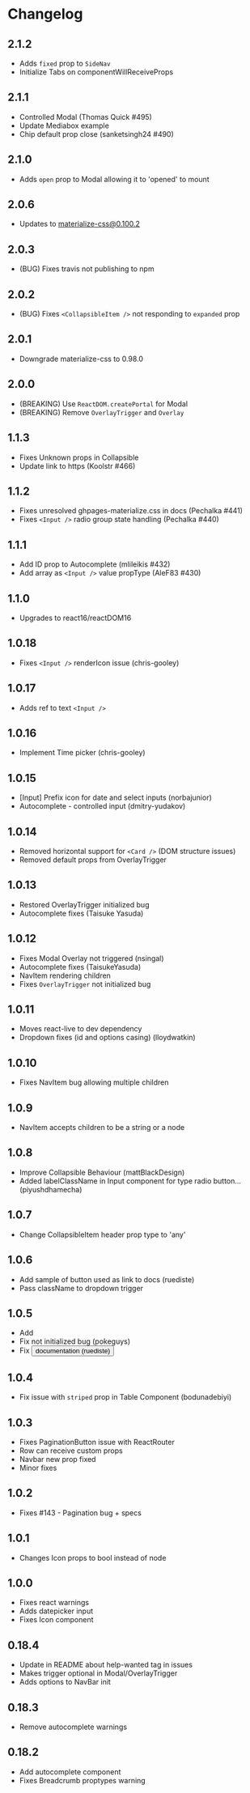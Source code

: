 # Changelog

## 2.1.2

- Adds `fixed` prop to `SideNav`
- Initialize Tabs on componentWillReceiveProps

## 2.1.1

- Controlled Modal (Thomas Quick #495)
- Update Mediabox example
- Chip default prop close (sanketsingh24 #490)

## 2.1.0

- Adds `open` prop to Modal allowing it to 'opened' to mount

## 2.0.6

- Updates to materialize-css@0.100.2

## 2.0.3

- (BUG) Fixes travis not publishing to npm

## 2.0.2

- (BUG) Fixes `<CollapsibleItem />` not responding to `expanded` prop

## 2.0.1

- Downgrade materialize-css to 0.98.0

## 2.0.0

- (BREAKING) Use `ReactDOM.createPortal` for Modal
- (BREAKING) Remove `OverlayTrigger` and `Overlay`

## 1.1.3

- Fixes Unknown props in Collapsible
- Update link to https (Koolstr #466)

## 1.1.2

- Fixes unresolved ghpages-materialize.css in docs (Pechalka #441)
- Fixes `<Input />` radio group state handling (Pechalka #440)

## 1.1.1

- Add ID prop to Autocomplete (mlileikis #432)
- Add array as `<Input />` value propType (AleF83 #430)

## 1.1.0

- Upgrades to react16/reactDOM16

## 1.0.18

- Fixes `<Input />` renderIcon issue (chris-gooley)

## 1.0.17

- Adds ref to text `<Input />`

## 1.0.16

- Implement Time picker (chris-gooley)

## 1.0.15

- [Input] Prefix icon for date and select inputs (norbajunior)
- Autocomplete - controlled input (dmitry-yudakov)

## 1.0.14

- Removed horizontal support for `<Card />` (DOM structure issues)
- Removed default props from OverlayTrigger

## 1.0.13

- Restored OverlayTrigger initialized bug
- Autocomplete fixes (Taisuke Yasuda)

## 1.0.12

- Fixes Modal Overlay not triggered (nsingal)
- Autocomplete fixes (TaisukeYasuda)
- NavItem rendering children
- Fixes `OverlayTrigger` not initialized bug

## 1.0.11

- Moves react-live to dev dependency
- Dropdown fixes (id and options casing) (lloydwatkin)

## 1.0.10

- Fixes NavItem bug allowing multiple children

## 1.0.9

- NavItem accepts children to be a string or a node

## 1.0.8

- Improve Collapsible Behaviour (mattBlackDesign)
- Added labelClassName in Input component for type radio button... (piyushdhamecha)

## 1.0.7

- Change CollapsibleItem header prop type to 'any'

## 1.0.6

- Add sample of button used as link to docs (ruediste)
- Pass className to dropdown trigger

## 1.0.5

- Add <Carousel />
- Fix <MediaBox /> not initialized bug (pokeguys)
- Fix <Button /> documentation (ruediste)

## 1.0.4

- Fix issue with `striped` prop in Table Component (bodunadebiyi)

## 1.0.3

- Fixes PaginationButton issue with ReactRouter
- Row can receive custom props
- Navbar new prop fixed
- Minor fixes

## 1.0.2

- Fixes #143 - Pagination bug + specs

## 1.0.1

- Changes Icon props to bool instead of node

## 1.0.0

- Fixes react warnings
- Adds datepicker input
- Fixes Icon component

## 0.18.4

- Update in README about help-wanted tag in issues
- Makes trigger optional in Modal/OverlayTrigger
- Adds options to NavBar init

## 0.18.3

- Remove autocomplete warnings

## 0.18.2

- Add autocomplete component
- Fixes Breadcrumb proptypes warning
